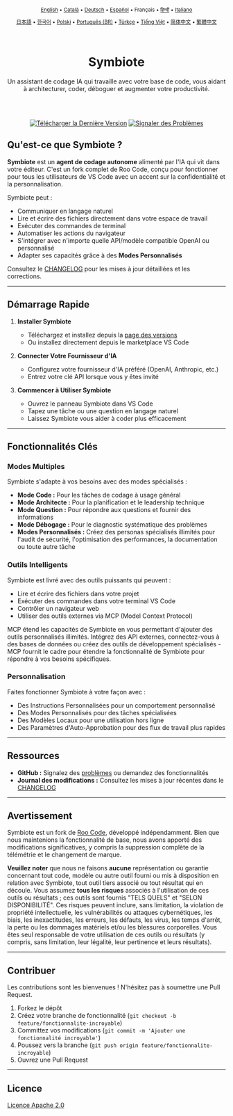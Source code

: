 <div align="center">
<sub>

[English](../../README.md) • [Català](../../locales/ca/README.md) • [Deutsch](../../locales/de/README.md) • [Español](../../locales/es/README.md) • Français • [हिन्दी](../../locales/hi/README.md) • [Italiano](../../locales/it/README.md)

</sub>
<sub>

[日本語](../../locales/ja/README.md) • [한국어](../../locales/ko/README.md) • [Polski](../../locales/pl/README.md) • [Português (BR)](../../locales/pt-BR/README.md) • [Türkçe](../../locales/tr/README.md) • [Tiếng Việt](../../locales/vi/README.md) • [简体中文](../../locales/zh-CN/README.md) • [繁體中文](../../locales/zh-TW/README.md)

</sub>
</div>
<br>
<div align="center">
  <h1>Symbiote</h1>
  <p>Un assistant de codage IA qui travaille avec votre base de code, vous aidant à architecturer, coder, déboguer et augmenter votre productivité.</p>

</div>
<br>
<br>

<div align="center">

<a href="https://github.com/RepairYourTech/Symbiote/releases" target="_blank"><img src="https://img.shields.io/badge/Télécharger%20la%20Dernière%20Version-blue?style=for-the-badge&logo=github&logoColor=white" alt="Télécharger la Dernière Version"></a>
<a href="https://github.com/RepairYourTech/Symbiote/issues" target="_blank"><img src="https://img.shields.io/badge/Signaler%20des%20Problèmes-red?style=for-the-badge&logo=github&logoColor=white" alt="Signaler des Problèmes"></a>

</div>

## Qu'est-ce que Symbiote ?

**Symbiote** est un **agent de codage autonome** alimenté par l'IA qui vit dans votre éditeur. C'est un fork complet de Roo Code, conçu pour fonctionner pour tous les utilisateurs de VS Code avec un accent sur la confidentialité et la personnalisation.

Symbiote peut :

- Communiquer en langage naturel
- Lire et écrire des fichiers directement dans votre espace de travail
- Exécuter des commandes de terminal
- Automatiser les actions du navigateur
- S'intégrer avec n'importe quelle API/modèle compatible OpenAI ou personnalisé
- Adapter ses capacités grâce à des **Modes Personnalisés**

Consultez le [CHANGELOG](../../CHANGELOG.md) pour les mises à jour détaillées et les corrections.

---

## Démarrage Rapide

1. **Installer Symbiote**

    - Téléchargez et installez depuis la [page des versions](https://github.com/RepairYourTech/Symbiote/releases)
    - Ou installez directement depuis le marketplace VS Code

2. **Connecter Votre Fournisseur d'IA**

    - Configurez votre fournisseur d'IA préféré (OpenAI, Anthropic, etc.)
    - Entrez votre clé API lorsque vous y êtes invité

3. **Commencer à Utiliser Symbiote**
    - Ouvrez le panneau Symbiote dans VS Code
    - Tapez une tâche ou une question en langage naturel
    - Laissez Symbiote vous aider à coder plus efficacement

---

## Fonctionnalités Clés

### Modes Multiples

Symbiote s'adapte à vos besoins avec des modes spécialisés :

- **Mode Code :** Pour les tâches de codage à usage général
- **Mode Architecte :** Pour la planification et le leadership technique
- **Mode Question :** Pour répondre aux questions et fournir des informations
- **Mode Débogage :** Pour le diagnostic systématique des problèmes
- **Modes Personnalisés :** Créez des personas spécialisés illimités pour l'audit de sécurité, l'optimisation des performances, la documentation ou toute autre tâche

### Outils Intelligents

Symbiote est livré avec des outils puissants qui peuvent :

- Lire et écrire des fichiers dans votre projet
- Exécuter des commandes dans votre terminal VS Code
- Contrôler un navigateur web
- Utiliser des outils externes via MCP (Model Context Protocol)

MCP étend les capacités de Symbiote en vous permettant d'ajouter des outils personnalisés illimités. Intégrez des API externes, connectez-vous à des bases de données ou créez des outils de développement spécialisés - MCP fournit le cadre pour étendre la fonctionnalité de Symbiote pour répondre à vos besoins spécifiques.

### Personnalisation

Faites fonctionner Symbiote à votre façon avec :

- Des Instructions Personnalisées pour un comportement personnalisé
- Des Modes Personnalisés pour des tâches spécialisées
- Des Modèles Locaux pour une utilisation hors ligne
- Des Paramètres d'Auto-Approbation pour des flux de travail plus rapides

---

## Ressources

- **GitHub :** Signalez des [problèmes](https://github.com/RepairYourTech/Symbiote/issues) ou demandez des fonctionnalités
- **Journal des modifications :** Consultez les mises à jour récentes dans le [CHANGELOG](../../CHANGELOG.md)

---

## Avertissement

Symbiote est un fork de [Roo Code](https://github.com/RooVetGit/Roo-Code), développé indépendamment. Bien que nous maintenions la fonctionnalité de base, nous avons apporté des modifications significatives, y compris la suppression complète de la télémétrie et le changement de marque.

**Veuillez noter** que nous ne faisons **aucune** représentation ou garantie concernant tout code, modèle ou autre outil fourni ou mis à disposition en relation avec Symbiote, tout outil tiers associé ou tout résultat qui en découle. Vous assumez **tous les risques** associés à l'utilisation de ces outils ou résultats ; ces outils sont fournis "TELS QUELS" et "SELON DISPONIBILITÉ". Ces risques peuvent inclure, sans limitation, la violation de propriété intellectuelle, les vulnérabilités ou attaques cybernétiques, les biais, les inexactitudes, les erreurs, les défauts, les virus, les temps d'arrêt, la perte ou les dommages matériels et/ou les blessures corporelles. Vous êtes seul responsable de votre utilisation de ces outils ou résultats (y compris, sans limitation, leur légalité, leur pertinence et leurs résultats).

---

## Contribuer

Les contributions sont les bienvenues ! N'hésitez pas à soumettre une Pull Request.

1. Forkez le dépôt
2. Créez votre branche de fonctionnalité (`git checkout -b feature/fonctionnalite-incroyable`)
3. Committez vos modifications (`git commit -m 'Ajouter une fonctionnalité incroyable'`)
4. Poussez vers la branche (`git push origin feature/fonctionnalite-incroyable`)
5. Ouvrez une Pull Request

---

## Licence

[Licence Apache 2.0](../../LICENSE)
